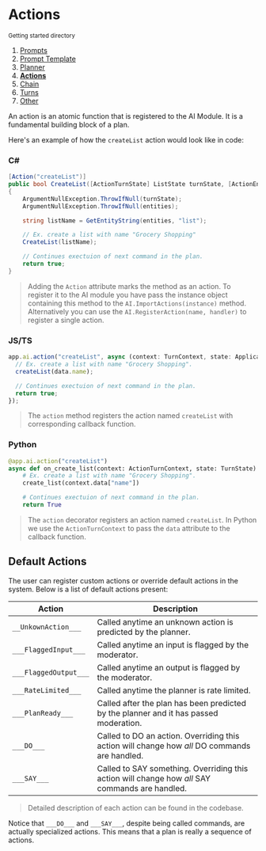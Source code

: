 # Actions

<small>Getting started directory</small>

1. [Prompts](./00.PROMPTS.md)
2. [Prompt Template](./01.PROMPT-TEMPLATES.md)
3. [Planner](./02.PLANNER.md)
4. [**Actions**](./03.ACTIONS.md)
5. [Chain](./04.CHAIN.md)
6. [Turns](./05.TURNS.md)
7. [Other](./OTHER/README.md)

An action is an atomic function that is registered to the AI Module. It is a fundamental building block of a plan.

Here's an example of how the `createList` action would look like in code:

### C#

```C#
[Action("createList")]
public bool CreateList([ActionTurnState] ListState turnState, [ActionEntities] Dictionary<string, object> entities)
{
    ArgumentNullException.ThrowIfNull(turnState);
    ArgumentNullException.ThrowIfNull(entities);

    string listName = GetEntityString(entities, "list");

    // Ex. create a list with name "Grocery Shopping"
    CreateList(listName);

    // Continues exectuion of next command in the plan.
    return true;
}
```

> Adding the `Action` attribute marks the method as an action. To register it to the AI module you have pass the instance object containing this method to the `AI.ImportActions(instance)` method. Alternatively you can use the `AI.RegisterAction(name, handler)` to register a single action.

### JS/TS

```typescript
app.ai.action("createList", async (context: TurnContext, state: ApplicationTurnState, data: EntityData) => {
  // Ex. create a list with name "Grocery Shopping".
  createList(data.name);

  // Continues exectuion of next command in the plan.
  return true;
});
```

> The `action` method registers the action named `createList` with corresponding callback function.

### Python

```python
@app.ai.action("createList")
async def on_create_list(context: ActionTurnContext, state: TurnState):
    # Ex. create a list with name "Grocery Shopping".
    create_list(context.data["name"])

    # Continues exectuion of next command in the plan.
    return True
```

> The `action` decorator registers an action named `createList`. In Python we use the `ActionTurnContext`
> to pass the `data` attribute to the callback function.

## Default Actions

The user can register custom actions or override default actions in the system. Below is a list of default actions present:

| Action                | Description                                                                                     |
| --------------------- | ----------------------------------------------------------------------------------------------- |
| `__UnkownAction___`   | Called anytime an unknown action is predicted by the planner.                                   |
| `___FlaggedInput___`  | Called anytime an input is flagged by the moderator.                                            |
| `___FlaggedOutput___` | Called anytime an output is flagged by the moderator.                                           |
| `___RateLimited___`   | Called anytime the planner is rate limited.                                                     |
| `___PlanReady___`     | Called after the plan has been predicted by the planner and it has passed moderation.           |
| `___DO___`            | Called to DO an action. Overriding this action will change how _all_ DO commands are handled.   |
| `___SAY___`           | Called to SAY something. Overriding this action will change how _all_ SAY commands are handled. |

> Detailed description of each action can be found in the codebase.

Notice that `___DO___` and `___SAY___`, despite being called commands, are actually specialized actions. This means that a plan is really a sequence of actions.
